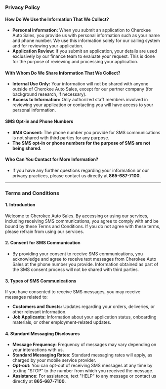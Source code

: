 ### **Privacy Policy**

#### **How Do We Use the Information That We Collect?**

* **Personal Information:** When you submit an application to Cherokee Auto Sales, you provide us with personal information such as your name and phone number. We use this information solely for our calling system and for reviewing your application.  
* **Application Review:** If you submit an application, your details are used exclusively by our finance team to evaluate your request. This is done for the purpose of reviewing and processing your application.

#### **With Whom Do We Share Information That We Collect?**

* **Internal Use Only:** Your information will not be shared with anyone outside of Cherokee Auto Sales, except for our partner company (for background research, if necessary).  
* **Access to Information:** Only authorized staff members involved in reviewing your application or contacting you will have access to your personal information.

#### **SMS Opt-in and Phone Numbers**

* **SMS Consent:** The phone number you provide for SMS communications is not shared with third parties for any purpose.  
* **The SMS opt-in or phone numbers for the purpose of SMS are not being shared.**

#### **Who Can You Contact for More Information?**

* If you have any further questions regarding your information or our privacy practices, please contact us directly at **865-687-7100**.

---

### **Terms and Conditions**

#### **1\. Introduction**

Welcome to Cherokee Auto Sales. By accessing or using our services, including receiving SMS communications, you agree to comply with and be bound by these Terms and Conditions. If you do not agree with these terms, please refrain from using our services.

#### **2\. Consent for SMS Communication**

* By providing your consent to receive SMS communications, you acknowledge and agree to receive text messages from Cherokee Auto Sales at the phone number you provide. Information obtained as part of the SMS consent process will not be shared with third parties.

#### **3\. Types of SMS Communications**

If you have consented to receive SMS messages, you may receive messages related to:

* **Customers and Guests:** Updates regarding your orders, deliveries, or other relevant information.  
* **Job Applicants:** Information about your application status, onboarding materials, or other employment-related updates.

#### **4\. Standard Messaging Disclosures**

* **Message Frequency:** Frequency of messages may vary depending on your interactions with us.  
* **Standard Messaging Rates:** Standard messaging rates will apply, as charged by your mobile service provider.  
* **Opt-out:** You can opt-out of receiving SMS messages at any time by texting "STOP" to the number from which you received the message.  
* **Assistance:** For assistance, text "HELP" to any message or contact us directly at **865-687-7100**. 

